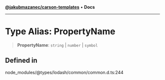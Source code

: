 [**@jakubmazanec/carson-templates**](../../../README.md) • **Docs**

---

# Type Alias: PropertyName

> **PropertyName**: `string` \| `number` \| `symbol`

## Defined in

node_modules/@types/lodash/common/common.d.ts:244

